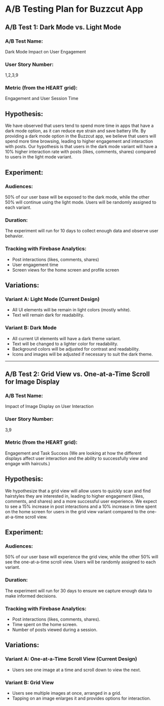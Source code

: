 # A/B Testing Plan for Buzzcut App

## A/B Test 1: Dark Mode vs. Light Mode

### A/B Test Name:
Dark Mode Impact on User Engagement

### User Story Number:
1,2,3,9

### Metric (from the HEART grid):
Engagement and User Session Time

## Hypothesis:
We have observed that users tend to spend more time in apps that have a dark mode option, as it can reduce eye strain and save battery life. By providing a dark mode option in the Buzzcut app, we believe that users will spend more time browsing, leading to higher engagement and interaction with posts. Our hypothesis is that users in the dark mode variant will have a 10% higher interaction rate with posts (likes, comments, shares) compared to users in the light mode variant.

## Experiment:
### Audiences: 
50% of our user base will be exposed to the dark mode, while the other 50% will continue using the light mode. Users will be randomly assigned to each variant.
### Duration: 
The experiment will run for 10 days to collect enough data and observe user behavior.
### Tracking with Firebase Analytics:

- Post interactions (likes, comments, shares)
- User engagement time
- Screen views for the home screen and profile screen
## Variations:
### Variant A: Light Mode (Current Design)
- All UI elements will be remain in light colors (mostly white).
- Text will remain dark for readability.
### Variant B: Dark Mode
- All current UI elements will have a dark theme variant.
- Text will be changed to a lighter color for readability.
- Background colors will be adjusted for contrast and readability.
- Icons and images will be adjusted if necessary to suit the dark theme.

---

## A/B Test 2: Grid View vs. One-at-a-Time Scroll for Image Display

### A/B Test Name:
Impact of Image Display on User Interaction

### User Story Number:
3,9

### Metric (from the HEART grid):
Engagement and Task Success (We are looking at how the different displays affect user interaction and the ability to successfully view and engage with haircuts.)

## Hypothesis:
We hypothesize that a grid view will allow users to quickly scan and find hairstyles they are interested in, leading to higher engagement (likes, comments, and shares) and a more successful user experience. We expect to see a 15% increase in post interactions and a 10% increase in time spent on the home screen for users in the grid view variant compared to the one-at-a-time scroll view.

## Experiment:
### Audiences: 
50% of our user base will experience the grid view, while the other 50% will see the one-at-a-time scroll view. Users will be randomly assigned to each variant.
### Duration: 
The experiment will run for 30 days to ensure we capture enough data to make informed decisions.
### Tracking with Firebase Analytics:
- Post interactions (likes, comments, shares).
- Time spent on the home screen.
- Number of posts viewed during a session.
## Variations:
### Variant A: One-at-a-Time Scroll View (Current Design)
- Users see one image at a time and scroll down to view the next.
### Variant B: Grid View
- Users see multiple images at once, arranged in a grid.
- Tapping on an image enlarges it and provides options for interaction.
